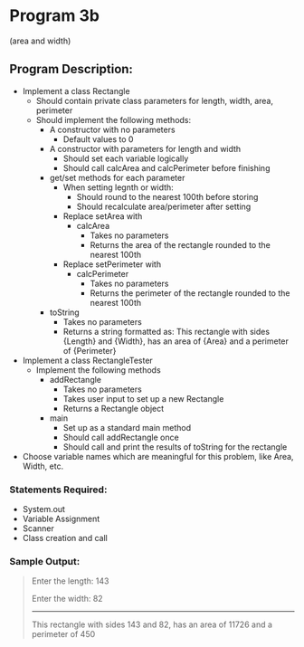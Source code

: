 # Program 3b
(area and width)

## Program Description:  
- Implement a class Rectangle
  - Should contain private class parameters for length, width, area, perimeter
  - Should implement the following methods:
    - A constructor with no parameters
      - Default values to 0
    - A constructor with parameters for length and width
      - Should set each variable logically
      - Should call calcArea and calcPerimeter before finishing
    - get/set methods for each parameter
      - When setting legnth or width:
        - Should round to the nearest 100th before storing
        - Should recalculate area/perimeter after setting
      - Replace setArea with
        - calcArea
          - Takes no parameters
          - Returns the area of the rectangle rounded to the nearest 100th
      - Replace setPerimeter with
        - calcPerimeter
          - Takes no parameters
          - Returns the perimeter of the rectangle rounded to the nearest 100th
    - toString
      - Takes no parameters
      - Returns a string formatted as: This rectangle with sides {Length} and {Width}, has an area of {Area} and a perimeter of {Perimeter}
- Implement a class RectangleTester
  - Implement the following methods
    - addRectangle
      - Takes no parameters
      - Takes user input to set up a new Rectangle
      - Returns a Rectangle object
    - main
      - Set up as a standard main method
      - Should call addRectangle once
      - Should call and print the results of toString for the rectangle
- Choose variable names which are meaningful for this problem, like Area, Width, etc.


### Statements Required: 
- System.out
- Variable Assignment
- Scanner
- Class creation and call

### Sample Output:
>Enter the length: 143
>
>Enter the width: 82
>
>-------------
>
>This rectangle with sides 143 and 82, has an area of 11726 and a perimeter of 450
>
